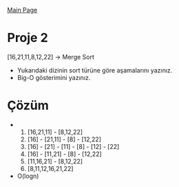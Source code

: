 [Main Page](README.md)

# Proje 2

[16,21,11,8,12,22] -> Merge Sort

- Yukarıdaki dizinin sort türüne göre aşamalarını yazınız.
- Big-O gösterimini yazınız.

# Çözüm

- 1. [16,21,11] - [8,12,22]
  2. [16] - [21,11] - [8] - [12,22]
  3. [16] - [21] - [11] - [8] - [12] - [22]
  4. [16] - [11,21] - [8] - [12,22]
  5. [11,16,21] - [8,12,22]
  6. [8,11,12,16,21,22]
- O(logn)
